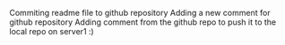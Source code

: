 Commiting readme file to github repository
Adding a new comment for github repository
Adding comment from the github repo to push it to the local repo on server1 :)
